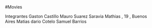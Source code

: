 #Movies

Integrantes
Gaston Castillo
Mauro Suarez
Saravia Mathias , 19 , Buenos Aires
Matias dario Cotelo
Samuel Barrios